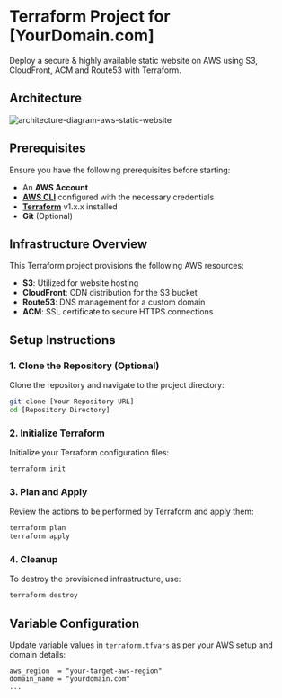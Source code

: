 
# Terraform Project for [YourDomain.com]

Deploy a secure & highly available static website on AWS using S3, CloudFront, ACM and Route53 with Terraform.

## Architecture

![architecture-diagram-aws-static-website](https://github.com/tux86/walidkarray.com/assets/9397970/afe103cf-b83e-4146-b669-53d82a818806)

## Prerequisites

Ensure you have the following prerequisites before starting:
- An **AWS Account**
- **[AWS CLI](https://aws.amazon.com/cli/)** configured with the necessary credentials
- **[Terraform](https://learn.hashicorp.com/tutorials/terraform/install-cli)** v1.x.x installed
- **Git** (Optional)

## Infrastructure Overview

This Terraform project provisions the following AWS resources:
- **S3**: Utilized for website hosting
- **CloudFront**: CDN distribution for the S3 bucket
- **Route53**: DNS management for a custom domain
- **ACM**: SSL certificate to secure HTTPS connections

## Setup Instructions

### 1. Clone the Repository (Optional)

Clone the repository and navigate to the project directory:

```sh
git clone [Your Repository URL]
cd [Repository Directory]
```

### 2. Initialize Terraform

Initialize your Terraform configuration files:

```sh
terraform init
```

### 3. Plan and Apply

Review the actions to be performed by Terraform and apply them:

```sh
terraform plan
terraform apply
```

### 4. Cleanup

To destroy the provisioned infrastructure, use:

```sh
terraform destroy
```

## Variable Configuration

Update variable values in `terraform.tfvars` as per your AWS setup and domain details:

```hcl
aws_region  = "your-target-aws-region"
domain_name = "yourdomain.com"
...
```

